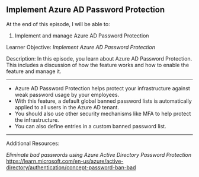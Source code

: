 ## Implement Azure AD Password Protection 
At the end of this episode, I will be able to:    

1. Implement and manage Azure AD Password Protection 

Learner Objective: *Implement Azure AD Password Protection*    

Description: In this episode, you learn about Azure AD Password Protection. This includes a discussion of how the feature works and how to enable the feature and manage it. 

--------  

* Azure AD Password Protection helps protect your infrastructure against weak password usage by your employees. 
* With this feature, a default global banned password lists is automatically applied to all users in the Azure AD tenant. 
* You should also use other security mechanisms like MFA to help protect the infrastructure. 
* You can also define entries in a custom banned password list. 


-----------

Additional Resources:

*Eliminate bad passwords using Azure Active Directory Password Protection*
https://learn.microsoft.com/en-us/azure/active-directory/authentication/concept-password-ban-bad